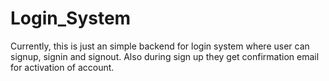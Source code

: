 # Login_System
Currently, this is just an simple backend for login system where user can signup, signin and signout. Also during sign up they get confirmation email for activation of account.
